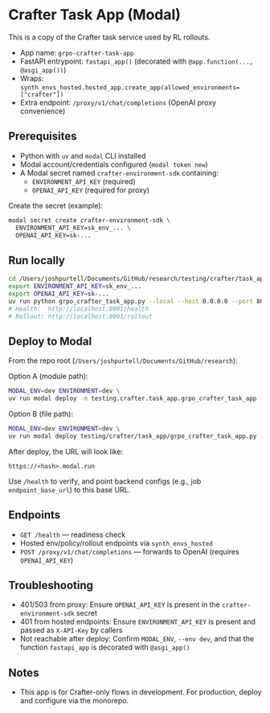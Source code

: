 # Crafter Task App (Modal)

This is a copy of the Crafter task service used by RL rollouts.

- App name: `grpo-crafter-task-app`
- FastAPI entrypoint: `fastapi_app()` (decorated with `@app.function(..., @asgi_app())`)
- Wraps: `synth_envs_hosted.hosted_app.create_app(allowed_environments=["crafter"])`
- Extra endpoint: `/proxy/v1/chat/completions` (OpenAI proxy convenience)

## Prerequisites
- Python with `uv` and `modal` CLI installed
- Modal account/credentials configured (`modal token new`)
- A Modal secret named `crafter-environment-sdk` containing:
  - `ENVIRONMENT_API_KEY` (required)
  - `OPENAI_API_KEY` (required for proxy)

Create the secret (example):
```bash
modal secret create crafter-environment-sdk \
  ENVIRONMENT_API_KEY=sk_env_... \
  OPENAI_API_KEY=sk-...
```

## Run locally
```bash
cd /Users/joshpurtell/Documents/GitHub/research/testing/crafter/task_app
export ENVIRONMENT_API_KEY=sk_env_...
export OPENAI_API_KEY=sk-...
uv run python grpo_crafter_task_app.py --local --host 0.0.0.0 --port 8001
# Health:  http://localhost:8001/health
# Rollout: http://localhost:8001/rollout
```

## Deploy to Modal
From the repo root (`/Users/joshpurtell/Documents/GitHub/research`):

Option A (module path):
```bash
MODAL_ENV=dev ENVIRONMENT=dev \
uv run modal deploy -m testing.crafter.task_app.grpo_crafter_task_app --env dev
```

Option B (file path):
```bash
MODAL_ENV=dev ENVIRONMENT=dev \
uv run modal deploy testing/crafter/task_app/grpo_crafter_task_app.py --env dev
```

After deploy, the URL will look like:
```
https://<hash>.modal.run
```
Use `/health` to verify, and point backend configs (e.g., job `endpoint_base_url`) to this base URL.

## Endpoints
- `GET /health` — readiness check
- Hosted env/policy/rollout endpoints via `synth_envs_hosted`
- `POST /proxy/v1/chat/completions` — forwards to OpenAI (requires `OPENAI_API_KEY`)

## Troubleshooting
- 401/503 from proxy: Ensure `OPENAI_API_KEY` is present in the `crafter-environment-sdk` secret
- 401 from hosted endpoints: Ensure `ENVIRONMENT_API_KEY` is present and passed as `X-API-Key` by callers
- Not reachable after deploy: Confirm `MODAL_ENV`, `--env dev`, and that the function `fastapi_app` is decorated with `@asgi_app()`

## Notes
- This app is for Crafter-only flows in development. For production, deploy and configure via the monorepo.

